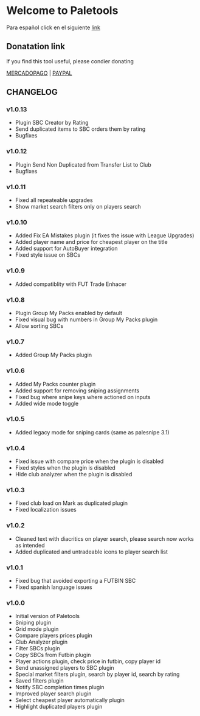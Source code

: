 # Welcome to Paletools 
Para español click en el siguiente [link](README.es.md)

## Donatation link
If you find this tool useful, please condier donating

[MERCADOPAGO](https://ceneka.net/mp/d/paletaeaa) | [PAYPAL](https://streamlabs.com/paleta_ar/tip)

## CHANGELOG

### v1.0.13
- Plugin SBC Creator by Rating
- Send duplicated items to SBC orders them by rating
- Bugfixes

### v1.0.12
- Plugin Send Non Duplicated from Transfer List to Club
- Bugfixes

### v1.0.11
- Fixed all repeateable upgrades
- Show market search filters only on players search

### v1.0.10
- Added Fix EA Mistakes plugin (it fixes the issue with League Upgrades)
- Added player name and price for cheapest player on the title
- Added support for AutoBuyer integration
- Fixed style issue on SBCs

### v1.0.9
- Added compatiblity with FUT Trade Enhacer

### v1.0.8
- Plugin Group My Packs enabled by default
- Fixed visual bug with numbers in Group My Packs plugin
- Allow sorting SBCs

### v1.0.7
- Added Group My Packs plugin

### v1.0.6
- Added My Packs counter plugin
- Added support for removing sniping assignments
- Fixed bug where snipe keys where actioned on inputs
- Added wide mode toggle

### v1.0.5
- Added legacy mode for sniping cards (same as palesnipe 3.1) 

### v1.0.4
- Fixed issue with compare price when the plugin is disabled
- Fixed styles when the plugin is  disabled
- Hide club analyzer when the plugin is disabled

### v1.0.3
- Fixed club load on Mark as duplicated plugin</li>
- Fixed localization issues</li>

### v1.0.2
- Cleaned text with diacritics on player search, please search now works as intended
- Added duplicated and untradeable icons to player search list

### v1.0.1
- Fixed bug that avoided exporting a FUTBIN SBC
- Fixed spanish language issues

### v1.0.0
- Initial version of Paletools
- Sniping plugin
- Grid mode plugin
- Compare players prices plugin
- Club Analyzer plugin
- Filter SBCs plugin
- Copy SBCs from Futbin plugin
- Player actions plugin, check price in futbin, copy player id
- Send unassigned players to SBC plugin
- Special market filters plugin, search by player id, search by rating
- Saved filters plugin
- Notify SBC completion times plugin
- Improved player search plugin
- Select cheapest player automatically plugin
- Highlight duplicated players plugin